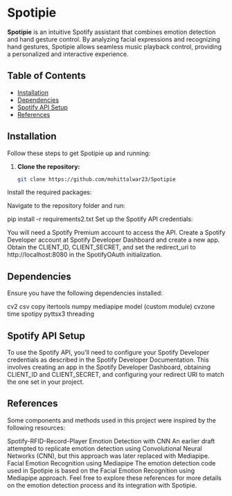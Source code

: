 # Spotipie

**Spotipie** is an intuitive Spotify assistant that combines emotion detection and hand gesture control. By analyzing facial expressions and recognizing hand gestures, Spotipie allows seamless music playback control, providing a personalized and interactive experience.

## Table of Contents
- [Installation](#installation)
- [Dependencies](#dependencies)
- [Spotify API Setup](#spotify-api-setup)
- [References](#references)

## Installation

Follow these steps to get Spotipie up and running:

1. **Clone the repository:**

   ```bash
   git clone https://github.com/mohittalwar23/Spotipie
Install the required packages:

Navigate to the repository folder and run:

pip install -r requirements2.txt
Set up the Spotify API credentials:

You will need a Spotify Premium account to access the API.
Create a Spotify Developer account at Spotify Developer Dashboard and create a new app.
Obtain the CLIENT_ID, CLIENT_SECRET, and set the redirect_uri to http://localhost:8080 in the SpotifyOAuth initialization.

## Dependencies
Ensure you have the following dependencies installed:

cv2
csv
copy
itertools
numpy
mediapipe
model (custom module)
cvzone
time
spotipy
pyttsx3
threading

## Spotify API Setup
To use the Spotify API, you'll need to configure your Spotify Developer credentials as described in the Spotify Developer Documentation. This involves creating an app in the Spotify Developer Dashboard, obtaining CLIENT_ID and CLIENT_SECRET, and configuring your redirect URI to match the one set in your project.

## References
Some components and methods used in this project were inspired by the following resources:

Spotify-RFID-Record-Player
Emotion Detection with CNN
An earlier draft attempted to replicate emotion detection using Convolutional Neural Networks (CNN), but this approach was later replaced with Mediapipe.
Facial Emotion Recognition using Mediapipe
The emotion detection code used in Spotipie is based on the Facial Emotion Recognition using Mediapipe approach.
Feel free to explore these references for more details on the emotion detection process and its integration with Spotipie.
